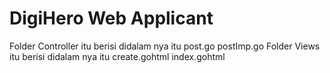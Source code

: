 # DigiHero Web Applicant


Folder Controller itu berisi didalam nya itu post.go postImp.go
Folder Views itu berisi didalam nya itu create.gohtml index.gohtml
